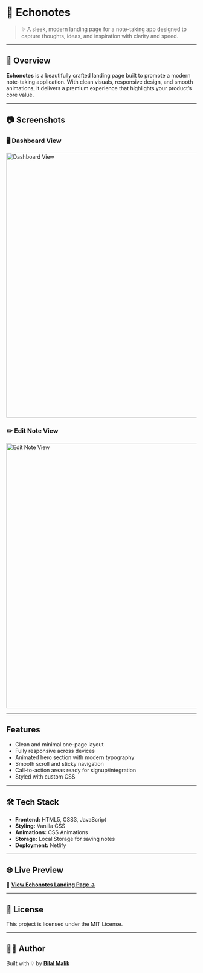 # 📒 Echonotes

> ✨ A sleek, modern landing page for a note-taking app designed to capture thoughts, ideas, and inspiration with clarity and speed.

---

## 🧩 Overview

**Echonotes** is a beautifully crafted landing page built to promote a modern note-taking application. With clean visuals, responsive design, and smooth animations, it delivers a premium experience that highlights your product’s core value.

---

## 📷 Screenshots

### 🖥️ Dashboard View
<img src="https://github.com/bilalmalik04/echo-notes/blob/main/dashboard.png?raw=true" width="700" alt="Dashboard View" />

### ✏️ Edit Note View
<img src="https://github.com/bilalmalik04/echo-notes/blob/main/edit.png?raw=true" width="700" alt="Edit Note View" />

---

##  Features

-  Clean and minimal one-page layout  
-  Fully responsive across devices  
-  Animated hero section with modern typography  
-  Smooth scroll and sticky navigation  
-  Call-to-action areas ready for signup/integration  
-  Styled with custom CSS  

---

## 🛠️ Tech Stack

- **Frontend:** HTML5, CSS3, JavaScript  
- **Styling:** Vanilla CSS  
- **Animations:** CSS Animations  
- **Storage:** Local Storage for saving notes  
- **Deployment:** Netlify  

---

## 🌐 Live Preview

🔗 [**View Echonotes Landing Page →**](https://project-echonotes-notesholder-03.netlify.app)

---

## 📄 License

This project is licensed under the MIT License.

---

## 👨‍💻 Author

Built with 💡 by [**Bilal Malik**](https://github.com/bilalmalik04)
